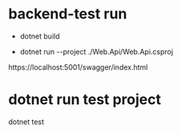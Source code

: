 # backend-test run

- dotnet build

- dotnet run --project ./Web.Api/Web.Api.csproj

https://localhost:5001/swagger/index.html

# dotnet run test project
dotnet test